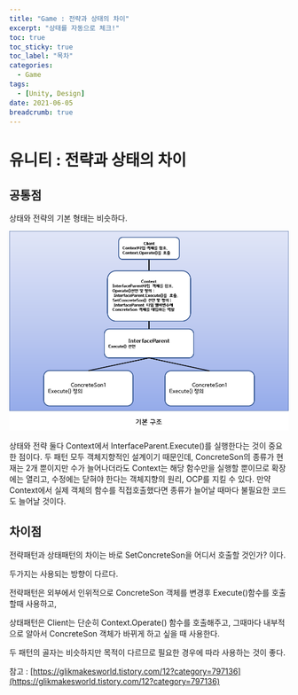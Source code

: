 ```yaml
---
title: "Game : 전략과 상태의 차이"
excerpt: "상태를 자동으로 체크!"
toc: true
toc_sticky: true
toc_label: "목차"
categories:
  - Game
tags:
  - [Unity, Design]
date: 2021-06-05
breadcrumb: true
---
```





# 유니티 : 전략과 상태의 차이

## 공통점

상태와 전략의 기본 형태는 비슷하다.

![/assets/images/posts/2021-06-05/stateandstrategy/Untitled.png](/assets/images/posts/2021-06-05/stateandstrategy/Untitled.png)

상태와 전략 둘다 Context에서 InterfaceParent.Execute()를 실행한다는 것이 중요한 점이다. 두 패턴 모두 객체지향적인 설계이기 때문인데, ConcreteSon의 종류가 현재는 2개 뿐이지만 수가 늘어나더라도 Context는 해당 함수만을 실행할 뿐이므로 확장에는 열리고, 수정에는 닫혀야 한다는 객체지향의 원리, OCP를 지킬 수 있다. 만약 Context에서 실제 객체의 함수를 직접호출했다면 종류가 늘어날 때마다 불필요한 코드도 늘어날 것이다.

## 차이점

전략패턴과 상태패턴의 차이는 바로 SetConcreteSon을 어디서 호출할 것인가? 이다.

두가지는 사용되는 방향이 다르다.

전략패턴은 외부에서 인위적으로 ConcreteSon 객체를 변경후 Execute()함수를 호출할때 사용하고,

상태패턴은 Client는 단순히 Context.Operate() 함수를 호출해주고, 그때마다 내부적으로 알아서 ConcreteSon 객체가 바뀌게 하고 싶을 때 사용한다.

두 패턴의 골자는 비슷하지만 목적이 다르므로 필요한 경우에 따라 사용하는 것이 좋다.

참고 : [https://glikmakesworld.tistory.com/12?category=797136](https://glikmakesworld.tistory.com/12?category=797136)